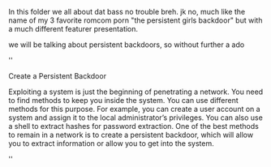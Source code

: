 
In this folder we all about dat bass no trouble breh. jk
no, much like the name of my 3 favorite romcom porn "the persistent girls backdoor" but with a much different featurer presentation. 

we will be talking about persistent backdoors, so without further a ado

''

Create a Persistent Backdoor

Exploiting a system is just the beginning of penetrating a network. You need to find methods to keep you inside the system. You can use different methods for this purpose. For example, you can create a user account on a system and assign it to the local administrator’s privileges. You can also use a shell to extract hashes for password extraction. One of the best methods to remain in a network is to create a persistent backdoor, which will allow you to extract information or allow you to get into the system.

''





